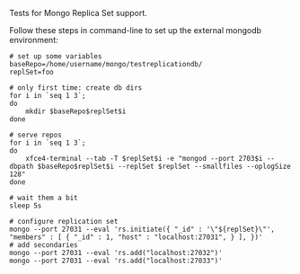 Tests for Mongo Replica Set support.

Follow these steps in command-line  to  set up the external mongodb environment:

```
# set up some variables
baseRepo=/home/username/mongo/testreplicationdb/
replSet=foo

# only first time: create db dirs
for i in `seq 1 3`;
do
	mkdir $baseRepo$replSet$i
done

# serve repos
for i in `seq 1 3`;
do
	xfce4-terminal --tab -T $replSet$i -e "mongod --port 2703$i --dbpath $baseRepo$replSet$i --replSet $replSet --smallfiles --oplogSize 128"
done

# wait them a bit
sleep 5s

# configure replication set
mongo --port 27031 --eval 'rs.initiate({ "_id" : '\"${replSet}\"', "members" : [ { "_id" : 1, "host" : "localhost:27031", } ], })'
# add secondaries
mongo --port 27031 --eval 'rs.add("localhost:27032")'
mongo --port 27031 --eval 'rs.add("localhost:27033")'
```